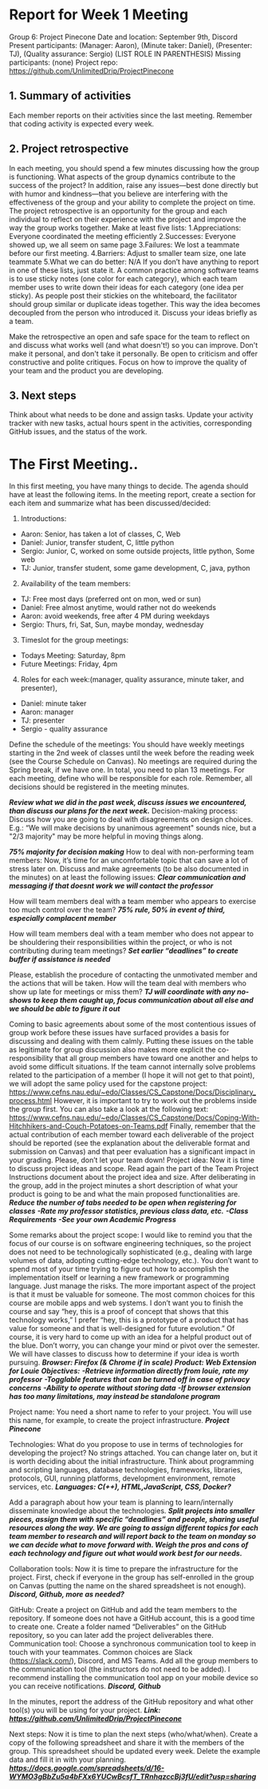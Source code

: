 # Report for Week 1 Meeting
Group 6: Project Pinecone
Date and location: September 9th, Discord
Present participants: (Manager: Aaron), (Minute taker: Daniel), (Presenter: TJ), (Quality assurance: Sergio)  (LIST ROLE IN PARENTHESIS)
Missing participants: (none)
Project repo: https://github.com/UnlimitedDrip/ProjectPinecone
## 1. Summary of activities
Each member reports on their activities since the last meeting. Remember that coding activity is expected every week. 
## 2. Project retrospective
In each meeting, you should spend a few minutes discussing how the group is functioning. What aspects of the group dynamics contribute to the success of the project? In addition, raise any issues—best done directly but with humor and kindness—that you believe are interfering with the effectiveness of the group and your ability to complete the project on time.
The project retrospective is an opportunity for the group and each individual to reflect on their experience with the project and improve the way the group works together. Make at least five lists:
1.Appreciations: Everyone coordinated the meeting efficiently
2.Successes: Everyone showed up, we all seem on same page
3.Failures: We lost a teammate before our first meeting.
4.Barriers: Adjust to smaller team size, one late teammate
5.What we can do better: N/A
If you don’t have anything to report in one of these lists, just state it.
A common practice among software teams is to use sticky notes (one color for each category), which each team member uses to write down their ideas for each category (one idea per sticky). As people post their stickies on the whiteboard, the facilitator should group similar or duplicate ideas together. This way the idea becomes decoupled from the person who introduced it. Discuss your ideas briefly as a team.

Make the retrospective an open and safe space for the team to reflect on and discuss what works well (and what doesn't!) so you can improve. Don't make it personal, and don't take it personally. Be open to criticism and offer constructive and polite critiques. Focus on how to improve the quality of your team and the product you are developing.
## 3. Next steps
Think about what needs to be done and assign tasks. Update your activity tracker with new tasks, actual hours spent in the activities, corresponding GitHub issues, and the status of the work.
# The First Meeting..
In this first meeting, you have many things to decide. The agenda should have at least the following items. In the meeting report, create a section for each item and summarize what has been discussed/decided:
1. Introductions: 
- Aaron: Senior, has taken a lot of classes, C, Web
- Daniel: Junior, transfer student, C, little python
- Sergio: Junior, C, worked on some outside projects, little python, Some web
- TJ: Junior, transfer student, some game development, C, java, python
2. Availability of the team members: 
- TJ: Free most days (preferred ont on mon, wed or sun) 
- Daniel: Free almost anytime, would rather not do weekends 
- Aaron: avoid weekends, free after 4 PM during weekdays
- Sergio: Thurs, fri, Sat, Sun, maybe monday, wednesday
3. Timeslot for the group meetings: 
- Todays Meeting: Saturday, 8pm
- Future Meetings: Friday, 4pm
4. Roles for each week:(manager, quality assurance, minute taker, and presenter),
- Daniel: minute taker 
- Aaron: manager
- TJ: presenter
- Sergio - quality assurance 

Define the schedule of the meetings: You should have weekly meetings starting in the 2nd week of classes until the week before the reading week (see the Course Schedule on Canvas). No meetings are required during the Spring break, if we have one. In total, you need to plan 13 meetings. For each meeting, define who will be responsible for each role. Remember, all decisions should be registered in the meeting minutes. 

***Review what we did in the past week, discuss issues we encountered, than discuss our plans for the next week.***
Decision-making process: Discuss how you are going to deal with disagreements on design choices. E.g.: “We will make decisions by unanimous agreement" sounds nice, but a "2/3 majority" may be more helpful in moving things along. 

***75% majority for decision making***
How to deal with non-performing team members: Now, it’s time for an uncomfortable topic that can save a lot of stress later on. Discuss and make agreements (to be also documented in the minutes) on at least the following issues:
***Clear communication and messaging if that doesnt work we will contact the professor***

How will team members deal with a team member who appears to exercise too much control over the team?
***75% rule, 50% in event of third, especially complacent member***

How will team members deal with a team member who does not appear to be shouldering their responsibilities within the project, or who is not contributing during team meetings?
***Set earlier “deadlines” to create buffer if assistance is needed***

Please, establish the procedure of contacting the unmotivated member and the actions that will be taken. 
How will the team deal with members who show up late for meetings or miss them? 
***TJ will coordinate with any no-shows to keep them caught up, focus communication about all else and we should be able to figure it out***

Coming to basic agreements about some of the most contentious issues of group work before these issues have surfaced provides a basis for discussing and dealing with them calmly. Putting these issues on the table as legitimate for group discussion also makes more explicit the co-responsibility that all group members have toward one another and helps to avoid some difficult situations.
If the team cannot internally solve problems related to the participation of a member (I hope it will not get to that point), we will adopt the same policy used for the capstone project:
https://www.cefns.nau.edu/~edo/Classes/CS_Capstone/Docs/Disciplinary_process.html
However, it is important to try to work out the problems inside the group first. You can also take a look at the following text:
https://www.cefns.nau.edu/~edo/Classes/CS_Capstone/Docs/Coping-With-Hitchhikers-and-Couch-Potatoes-on-Teams.pdf
Finally, remember that the actual contribution of each member toward each deliverable of the project should be reported (see the explanation about the deliverable format and submission on Canvas) and that peer evaluation has a significant impact in your grading. Please, don’t let your team down!
Project idea: Now it is time to discuss project ideas and scope. Read again the part of the Team Project Instructions document about the project idea and size. After deliberating in the group, add in the project minutes a short description of what your product is going to be and what the main proposed functionalities are. 
***Reduce the number of tabs needed to be open when registering for classes***
***-Rate my professor statistics, previous class data, etc.***
***-Class Requirements***
***-See your own Academic Progress***

Some remarks about the project scope: I would like to remind you that the focus of our course is on software engineering techniques, so the project does not need to be technologically sophisticated (e.g., dealing with large volumes of data, adopting cutting-edge technology, etc.). You don’t want to spend most of your time trying to figure out how to accomplish the implementation itself or learning a new framework or programming language. Just manage the risks. The more important aspect of the project is that it must be valuable for someone. The most common choices for this course are mobile apps and web systems. I don’t want you to finish the course and say “hey, this is a proof of concept that shows that this technology works,” I prefer “hey, this is a prototype of a product that has value for someone and that is well-designed for future evolution.” Of course, it is very hard to come up with an idea for a helpful product out of the blue. Don’t worry, you can change your mind or pivot over the semester. We will have classes to discuss how to determine if your idea is worth pursuing. 
***Browser: Firefox (& Chrome if in scale)***
***Product: Web Extension for Louie***
***Objectives:***
***-Retrieve information directly from louie, rate my professor***
***-Togglable features that can be turned off in case of privacy concerns***
***-Ability to operate without storing data***
***-If browser extension has too many limitations, may instead be standalone program***

Project name: You need a short name to refer to your project. You will use this name, for example, to create the project infrastructure. 
***Project Pinecone***

Technologies: What do you propose to use in terms of technologies for developing the project? No strings attached. You can change later on, but it is worth deciding about the initial infrastructure. Think about programming and scripting languages, database technologies, frameworks, libraries, protocols, GUI, running platforms, development environment, remote services, etc.
***Languages: C(++), HTML,JavaScript, CSS, Docker?***

Add a paragraph about how your team is planning to learn/internally disseminate knowledge about the technologies.
***Split projects into smaller pieces, assign them with specific “deadlines” and people, sharing useful resources along the way. We are going to assign different topics for each team member to research and will report back to the team on monday so we can decide what to move forward with. Weigh the pros and cons of each technology and figure out what would work best for our needs.***

Collaboration tools: Now it is time to prepare the infrastructure for the project. First, check if everyone in the group has self-enrolled in the group on Canvas (putting the name on the shared spreadsheet is not enough).
***Discord, Github, more as needed?***

GitHub: Create a project on GitHub and add the team members to the repository. If someone does not have a GitHub account, this is a good time to create one. Create a folder named “Deliverables” on the GitHub repository, so you can later add the project deliverables there.
Communication tool: Choose a synchronous communication tool to keep in touch with your teammates. Common choices are Slack (https://slack.com/), Discord, and MS Teams. Add all the group members to the communication tool (the instructors do not need to be added). I recommend installing the communication tool app on your mobile device so you can receive notifications.
***Discord, Github***

In the minutes, report the address of the GitHub repository and what other tool(s) you will be using for your project. 
***Link: https://github.com/UnlimitedDrip/ProjectPinecone***

Next steps: Now it is time to plan the next steps (who/what/when). Create a copy of the following spreadsheet and share it with the members of the group. This spreadsheet should be updated every week. Delete the example data and fill it in with your planning.
***https://docs.google.com/spreadsheets/d/16-WYMO3gBbZu5a4bFXx6YUCwBcsfT_TRnhqzccBj3fU/edit?usp=sharing***

